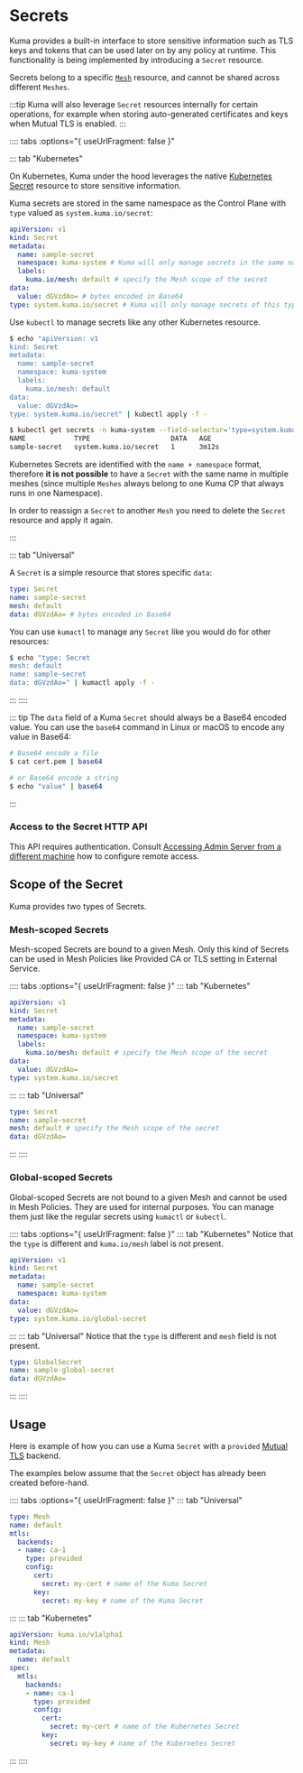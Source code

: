 # Secrets

Kuma provides a built-in interface to store sensitive information such as TLS keys and tokens that can be used later on by any policy at runtime. This functionality is being implemented by introducing a `Secret` resource.

Secrets belong to a specific [`Mesh`](/docs/1.1.0/policies/mesh) resource, and cannot be shared across different `Meshes`.

:::tip
Kuma will also leverage `Secret` resources internally for certain operations, for example when storing auto-generated certificates and keys when Mutual TLS is enabled.
:::

:::: tabs :options="{ useUrlFragment: false }"

::: tab "Kubernetes"

On Kubernetes, Kuma under the hood leverages the native [Kubernetes Secret](https://kubernetes.io/docs/concepts/configuration/secret/) resource to store sensitive information.

Kuma secrets are stored in the same namespace as the Control Plane with `type` valued as `system.kuma.io/secret`:

```yaml
apiVersion: v1
kind: Secret
metadata:
  name: sample-secret
  namespace: kuma-system # Kuma will only manage secrets in the same namespace as the CP
  labels:
    kuma.io/mesh: default # specify the Mesh scope of the secret 
data:
  value: dGVzdAo= # bytes encoded in Base64
type: system.kuma.io/secret # Kuma will only manage secrets of this type
```

Use `kubectl` to manage secrets like any other Kubernetes resource.

```sh
$ echo "apiVersion: v1
kind: Secret
metadata:
  name: sample-secret
  namespace: kuma-system
  labels:
    kuma.io/mesh: default 
data:
  value: dGVzdAo=
type: system.kuma.io/secret" | kubectl apply -f -

$ kubectl get secrets -n kuma-system --field-selector='type=system.kuma.io/secret'
NAME            TYPE                    DATA   AGE
sample-secret   system.kuma.io/secret   1      3m12s
```

Kubernetes Secrets are identified with the `name + namespace` format, therefore **it is not possible** to have a `Secret` with the same name in multiple meshes (since multiple `Meshes` always belong to one Kuma CP that always runs in one Namespace).

In order to reassign a `Secret` to another `Mesh` you need to delete the `Secret` resource and apply it again.

:::

::: tab "Universal"

A `Secret` is a simple resource that stores specific `data`:

```yaml
type: Secret
name: sample-secret
mesh: default
data: dGVzdAo= # bytes encoded in Base64
```

You can use `kumactl` to manage any `Secret` like you would do for other resources:

```sh
$ echo "type: Secret
mesh: default
name: sample-secret
data: dGVzdAo=" | kumactl apply -f -
```
:::
::::

::: tip
The `data` field of a Kuma `Secret` should always be a Base64 encoded value. You can use the `base64` command in Linux or macOS to encode any value in Base64:

```sh
# Base64 encode a file
$ cat cert.pem | base64

# or Base64 encode a string
$ echo "value" | base64
```
:::

### Access to the Secret HTTP API

This API requires authentication. Consult [Accessing Admin Server from a different machine](/docs/1.1.0/security/certificates/#user-to-control-plane-communication) how to configure remote access.

## Scope of the Secret

Kuma provides two types of Secrets.

### Mesh-scoped Secrets

Mesh-scoped Secrets are bound to a given Mesh. Only this kind of Secrets can be used in Mesh Policies like Provided CA or TLS setting in External Service.

:::: tabs :options="{ useUrlFragment: false }"
::: tab "Kubernetes"
```yaml
apiVersion: v1
kind: Secret
metadata:
  name: sample-secret
  namespace: kuma-system
  labels:
    kuma.io/mesh: default # specify the Mesh scope of the secret 
data:
  value: dGVzdAo=
type: system.kuma.io/secret
```
:::
::: tab "Universal"
```yaml
type: Secret
name: sample-secret
mesh: default # specify the Mesh scope of the secret
data: dGVzdAo=
```
:::
::::

### Global-scoped Secrets

Global-scoped Secrets are not bound to a given Mesh and cannot be used in Mesh Policies. They are used for internal purposes.
You can manage them just like the regular secrets using `kumactl` or `kubectl`.

:::: tabs :options="{ useUrlFragment: false }"
::: tab "Kubernetes"
Notice that the `type` is different and `kuma.io/mesh` label is not present.
```yaml
apiVersion: v1
kind: Secret
metadata:
  name: sample-secret
  namespace: kuma-system 
data:
  value: dGVzdAo=
type: system.kuma.io/global-secret
```
:::
::: tab "Universal"
Notice that the `type` is different and `mesh` field is not present.
```yaml
type: GlobalSecret
name: sample-global-secret
data: dGVzdAo=
```
:::
::::


## Usage

Here is example of how you can use a Kuma `Secret` with a `provided` [Mutual TLS](/docs/1.1.0/policies/mutual-tls) backend.

The examples below assume that the `Secret` object has already been created before-hand.

:::: tabs :options="{ useUrlFragment: false }"
::: tab "Universal"

```yaml
type: Mesh
name: default
mtls:
  backends:
  - name: ca-1
    type: provided
    config:
      cert:
        secret: my-cert # name of the Kuma Secret
      key:
        secret: my-key # name of the Kuma Secret
```
:::
::: tab "Kubernetes"
```yaml
apiVersion: kuma.io/v1alpha1
kind: Mesh
metadata:
  name: default
spec:
  mtls:
    backends:
    - name: ca-1
      type: provided
      config:
        cert:
          secret: my-cert # name of the Kubernetes Secret
        key:
          secret: my-key # name of the Kubernetes Secret   
```
:::
::::
